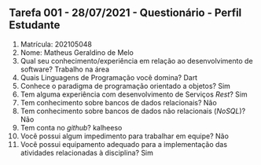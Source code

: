 ## Tarefa 001 - 28/07/2021 - Questionário - Perfil Estudante

1. Matrícula: 202105048
2. Nome: Matheus Geraldino de Melo
3. Qual seu conhecimento/experiência em relação ao desenvolvimento de software?
Trabalho na área
4. Quais Linguagens de Programação você domina? Dart
5. Conhece o paradigma de programação orientado a objetos? Sim
6. Tem alguma experiência com desenvolvimento de Serviços _Rest_? Sim
7. Tem conhecimento sobre bancos de dados relacionais? Não
8. Tem conhecimento sobre bancos de dados não relacionais (_NoSQL_)? Não
9. Tem conta no _github_? kalheeso
10. Você possui algum impedimento para trabalhar em equipe? Não
11. Você possui equipamento adequado para a implementação das atividades relacionadas à disciplina? Sim
